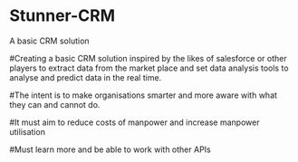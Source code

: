 # Stunner-CRM
A basic CRM solution

#Creating a basic CRM solution inspired by the likes of salesforce or other players to extract data from the market place and set data analysis tools to analyse and predict data in the real time.

#The intent is to make organisations smarter and more aware with what they can and cannot do.

#It must aim to reduce costs of manpower and increase manpower utilisation

#Must learn more and be able to work with other APIs
